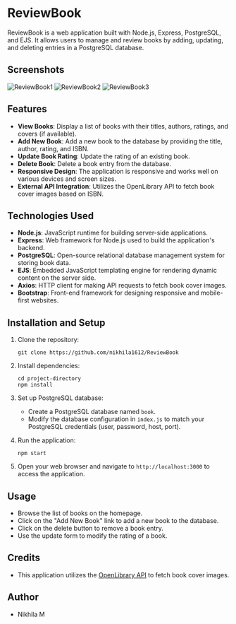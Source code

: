 # ReviewBook

ReviewBook is a web application built with Node.js, Express, PostgreSQL, and EJS. It allows users to manage and review books by adding, updating, and deleting entries in a PostgreSQL database.

## Screenshots
![ReviewBook1](https://github.com/nikhila1612/ReviewBook/assets/84263617/65c0dc2a-d55e-4921-8ce9-c40cc68314fb)
![ReviewBook2](https://github.com/nikhila1612/ReviewBook/assets/84263617/64ceb073-c792-4869-9e4f-9c190fd149f8)
![ReviewBook3](https://github.com/nikhila1612/ReviewBook/assets/84263617/d6e69478-a17b-4f31-aeb5-2dcef8cd68c3)

## Features

- **View Books**: Display a list of books with their titles, authors, ratings, and covers (if available).
- **Add New Book**: Add a new book to the database by providing the title, author, rating, and ISBN.
- **Update Book Rating**: Update the rating of an existing book.
- **Delete Book**: Delete a book entry from the database.
- **Responsive Design**: The application is responsive and works well on various devices and screen sizes.
- **External API Integration**: Utilizes the OpenLibrary API to fetch book cover images based on ISBN.

## Technologies Used

- **Node.js**: JavaScript runtime for building server-side applications.
- **Express**: Web framework for Node.js used to build the application's backend.
- **PostgreSQL**: Open-source relational database management system for storing book data.
- **EJS**: Embedded JavaScript templating engine for rendering dynamic content on the server side.
- **Axios**: HTTP client for making API requests to fetch book cover images.
- **Bootstrap**: Front-end framework for designing responsive and mobile-first websites.

## Installation and Setup

1. Clone the repository:

   ```
   git clone https://github.com/nikhila1612/ReviewBook
   ```

2. Install dependencies:

   ```
   cd project-directory
   npm install
   ```

3. Set up PostgreSQL database:
   - Create a PostgreSQL database named `book`.
   - Modify the database configuration in `index.js` to match your PostgreSQL credentials (user, password, host, port).

4. Run the application:

   ```
   npm start
   ```

5. Open your web browser and navigate to `http://localhost:3000` to access the application.

## Usage

- Browse the list of books on the homepage.
- Click on the "Add New Book" link to add a new book to the database.
- Click on the delete button to remove a book entry.
- Use the update form to modify the rating of a book.

## Credits

- This application utilizes the [OpenLibrary API](https://openlibrary.org/developers/api) to fetch book cover images.

## Author

- Nikhila M

 

